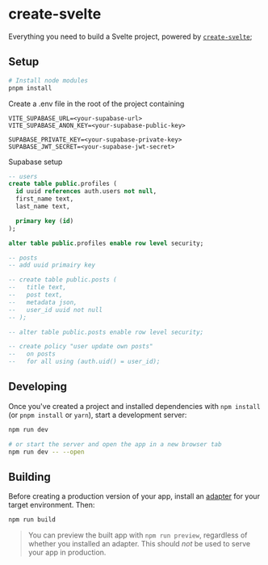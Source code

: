 # create-svelte

Everything you need to build a Svelte project, powered by [`create-svelte`](https://github.com/sveltejs/kit/tree/master/packages/create-svelte);

## Setup

```bash
# Install node modules
pnpm install
```

Create a .env file in the root of the project containing

```
VITE_SUPABASE_URL=<your-supabase-url>
VITE_SUPABASE_ANON_KEY=<your-supabase-public-key>

SUPABASE_PRIVATE_KEY=<your-supabase-private-key>
SUPABASE_JWT_SECRET=<your-supabase-jwt-secret>
```

Supabase setup

```sql
-- users
create table public.profiles (
  id uuid references auth.users not null,
  first_name text,
  last_name text,

  primary key (id)
);

alter table public.profiles enable row level security;

-- posts
-- add uuid primairy key

-- create table public.posts (
--   title text,
--   post text,
--   metadata json,
--   user_id uuid not null
-- );

-- alter table public.posts enable row level security;

-- create policy "user update own posts"
--   on posts
--   for all using (auth.uid() = user_id);
```

<!-- auth.uid() = user_id -->
<!-- Protect data based on user_id -->

## Developing

Once you've created a project and installed dependencies with `npm install` (or `pnpm install` or `yarn`), start a development server:

```bash
npm run dev

# or start the server and open the app in a new browser tab
npm run dev -- --open
```

## Building

Before creating a production version of your app, install an [adapter](https://kit.svelte.dev/docs#adapters) for your target environment. Then:

```bash
npm run build
```

> You can preview the built app with `npm run preview`, regardless of whether you installed an adapter. This should _not_ be used to serve your app in production.
